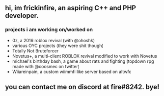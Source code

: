 ## hi, im frickinfire, an aspiring C++ and PHP developer.
### projects i am working on/worked on
- 0z, a 2016 roblox revival (with @ohoshk)
- various OYC projects (they were shit though)
- Totally Not Bruteforcer
- Novetus+, a multi-client ROBLOX revival modified to work with Novetus
- michael's birthday bash, a game about rats and fighting (topdown rpg made with @coosmec on twitter)
- Wiiareinpain, a custom wiimmfi like server based on altwfc
## you can contact me on discord at fire#8242. bye!
